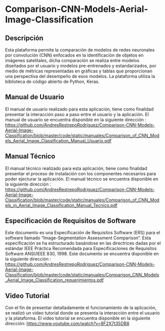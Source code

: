 # Comparison-CNN-Models-Aerial-Image-Classification
## Descripción

Esta plataforma permite la comparación de modelos de redes neuronales por convolución (CNN) enfocados en la identificación de objetos en imágenes satelitales, dicha comparación se realiza entre modelos diseñados por el usuario y modelos pre-entrenados y estandarizados, por medio de métricas representadas en gráficas y tablas que proporcionan una perspectiva del desempeño de esos modelos. La plataforma utiliza la biblioteca de código abierto de Python, Keras.

## Manual de Usuario

El manual de usuario realizado para esta aplicación, tiene como finalidad presentar la interacción paso a paso entre el usuario y la aplicación. El manual de usuario se encuentra disponible en la siguiente dirección : https://github.com/AndresRestrepoRodriguez/Comparison-CNN-Models-Aerial-Image-Classification/blob/master/code/static/manuales/Comparison_of_CNN_Models_Aerial_Image_Classification_Manual_Usuario.pdf

## Manual Técnico

El manual técnico realizado para esta aplicación, tiene como finalidad presentar el proceso de instalación con los componentes necesarios para poder ejecturar la aplicación. El manual técnico se encuentra disponible en la siguiente dirección : https://github.com/AndresRestrepoRodriguez/Comparison-CNN-Models-Aerial-Image-Classification/blob/master/code/static/manuales/Comparison_of_CNN_Models_in_Aerial_Image_Classification_Manual_Tecnico.pdf

## Especificación de Requisitos de Software
Este documento es una Especificación de Requisitos Software (ERS) para el software llamado “Image-Segmentation Assessment Comparison”. Esta especificación se ha estructurado basándose en las directrices dadas por el estándar IEEE Práctica Recomendada para Especificaciones de Requisitos Software ANSI/IEEE 830, 1998. Este documento se encuentra disponible en la siguiente dirección : https://github.com/AndresRestrepoRodriguez/Comparison-CNN-Models-Aerial-Image-Classification/blob/master/code/static/manuales/Comparison_CNN_Models_Aerial_Image_Classification_requerimientos.pdf

## Video Tutorial
Con el fin de presentar detalladamente el funcionamiento de la aplicación, se realizó un video tutorial donde se presenta la interacción entre el usuario y la plataforma. El video tutorial se encuentra disponible en la siguiente dirección: https://www.youtube.com/watch?v=8F2X7t35DB8
